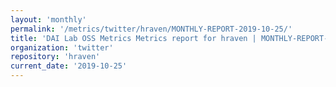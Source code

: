 ```yaml
---
layout: 'monthly'
permalink: '/metrics/twitter/hraven/MONTHLY-REPORT-2019-10-25/'
title: 'DAI Lab OSS Metrics Metrics report for hraven | MONTHLY-REPORT-2019-10-25'
organization: 'twitter'
repository: 'hraven'
current_date: '2019-10-25'
---
```

